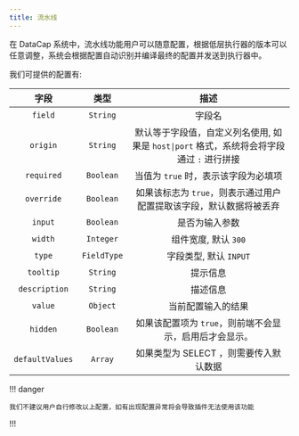 ```yaml
---
title: 流水线
---
```


在 DataCap 系统中，流水线功能用户可以随意配置，根据低层执行器的版本可以任意调整，系统会根据配置自动识别并编译最终的配置并发送到执行器中。

我们可提供的配置有:

|       字段        |     类型      |                           描述                            |
|:---------------:|:-----------:|:-------------------------------------------------------:|
|     `field`     |  `String`   |                           字段名                           |
|    `origin`     |  `String`   | 默认等于字段值，自定义列名使用, 如果是 `host\|port` 格式，系统将会将字段通过 `:` 进行拼接 |
|   `required`    |  `Boolean`  |                 当值为 `true` 时，表示该字段为必填项                  |
|   `override`    |  `Boolean`  |          如果该标志为 `true`，则表示通过用户配置提取该字段，默认数据将被丢弃          |
|     `input`     |  `Boolean`  |                         是否为输入参数                         |
|     `width`     |  `Integer`  |                     组件宽度, 默认 `300`                      |
|     `type`      | `FieldType` |                    字段类型, 默认 `INPUT`                     |
|    `tooltip`    |  `String`   |                          提示信息                           |
|  `description`  |  `String`   |                          描述信息                           |
|     `value`     |  `Object`   |                        当前配置输入的结果                        |
|    `hidden`     |  `Boolean`  |             如果该配置项为 `true`，则前端不会显示，启用后才会显示。             |
| `defaultValues` |   `Array`   |                 如果类型为 SELECT ，则需要传入默认数据                 |

!!! danger

    我们不建议用户自行修改以上配置，如有出现配置异常将会导致插件无法使用该功能
!!!
